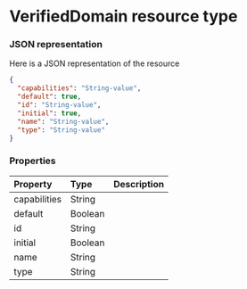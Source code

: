 # VerifiedDomain resource type



### JSON representation

Here is a JSON representation of the resource

<!-- {
  "blockType": "resource",
  "optionalProperties": [

  ],
  "@odata.type": "microsoft.graph.verifieddomain"
}-->

```json
{
  "capabilities": "String-value",
  "default": true,
  "id": "String-value",
  "initial": true,
  "name": "String-value",
  "type": "String-value"
}

```
### Properties
| Property	   | Type	|Description|
|:---------------|:--------|:----------|
|capabilities|String||
|default|Boolean||
|id|String||
|initial|Boolean||
|name|String||
|type|String||

<!-- uuid: 7b985f1a-e3d9-4a53-962f-8cb3eb5ec020
2015-10-25 14:25:33 UTC -->
<!-- {
  "type": "#page.annotation",
  "description": "VerifiedDomain resource",
  "keywords": "",
  "section": "documentation",
  "tocPath": ""
}-->